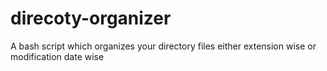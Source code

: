 # direcoty-organizer
A bash script which organizes your directory files either extension wise or modification date wise
